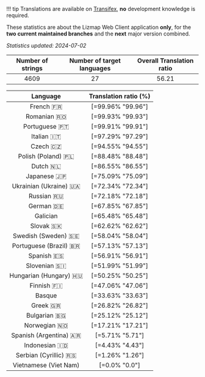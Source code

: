 <!--
DO NOT EDIT THIS FILE DIRECTLY.
It is generated automatically by transifex_stats.py in the scripts folder.
-->

!!! tip
    Translations are available on [Transifex](https://www.transifex.com/3liz-1/lizmap-locales/), **no** development
    knowledge is required.

These statistics are about the Lizmap Web Client application **only**, for the **two current
maintained branches** and the **next** major version combined.

*Statistics updated: 2024-07-02*

| Number of strings | Number of target languages | Overall Translation ratio |
|:-:|:-:|:-:|
4609|27|56.21

| Language | Translation ratio (%) |
|:-:|:-:|
French 🇫🇷 |[=99.96% "99.96"]|
Romanian 🇷🇴 |[=99.93% "99.93"]|
Portuguese 🇵🇹 |[=99.91% "99.91"]|
Italian 🇮🇹 |[=97.29% "97.29"]|
Czech 🇨🇿 |[=94.55% "94.55"]|
Polish (Poland) 🇵🇱 |[=88.48% "88.48"]|
Dutch 🇳🇱 |[=86.55% "86.55"]|
Japanese 🇯🇵 |[=75.09% "75.09"]|
Ukrainian (Ukraine) 🇺🇦 |[=72.34% "72.34"]|
Russian 🇷🇺 |[=72.18% "72.18"]|
German 🇩🇪 |[=67.85% "67.85"]|
Galician  |[=65.48% "65.48"]|
Slovak 🇸🇰 |[=62.62% "62.62"]|
Swedish (Sweden) 🇸🇪 |[=58.04% "58.04"]|
Portuguese (Brazil) 🇧🇷 |[=57.13% "57.13"]|
Spanish 🇪🇸 |[=56.91% "56.91"]|
Slovenian 🇸🇮 |[=51.99% "51.99"]|
Hungarian (Hungary) 🇭🇺 |[=50.25% "50.25"]|
Finnish 🇫🇮 |[=47.06% "47.06"]|
Basque  |[=33.63% "33.63"]|
Greek 🇬🇷 |[=26.82% "26.82"]|
Bulgarian 🇧🇬 |[=25.12% "25.12"]|
Norwegian 🇳🇴 |[=17.21% "17.21"]|
Spanish (Argentina) 🇦🇷 |[=5.71% "5.71"]|
Indonesian 🇮🇩 |[=4.43% "4.43"]|
Serbian (Cyrillic) 🇷🇸 |[=1.26% "1.26"]|
Vietnamese (Viet Nam)  |[=0.0% "0.0"]|

